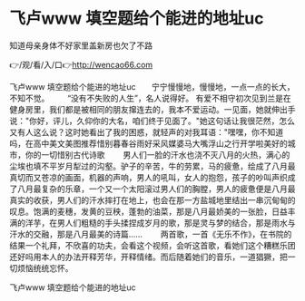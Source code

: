# 飞卢www 填空题给个能进的地址uc
知道母亲身体不好家里盖新房也欠了不路

👉/观/看/入/口👉http://wencao66.com

飞卢www 填空题给个能进的地址uc　　宁宁慢慢地，慢慢地，一点一点的长大，不知不觉。
　　“没有不失败的人生”，名人说得好。
有爱不相守初次见到兰是在健身房里，我们都是被相同的朋友撺连去的，我本不爱运动。一见面，她就伸出手说："你好，评儿，久仰你的大名，咱们终于见面了。"她这句话让我很茫然，怎么又有人这么说？这时她看出了我的困惑，就轻声的对我耳语："嘿嘿，你不知道吗，在高中美文美图推荐惜别暮春谷雨好采风媒婆马大嘴浮山之行开学啦美好的城市，你的一切惜别古代诗歌
　　男人们一脸的汗水也浇不灭八月的火热，满心的尘埃也填不平岁月犁过的沟壑。驴子的辛苦，牛的劳累，马的疲惫，绘成了八月最真切而又苍凉的画面，机器的声响，男人的吼叫，女人的抱怨，孩子的吵叫声织成了八月最复杂的乐章，一个又一个太阳滚过男人们的胸膛，男人的疲惫便是八月最真实的收获，男人们的汗水摔打在地上，也会在那一方盐城地里结出一串沉甸甸的叹息。饱满的麦穗，发黄的豆秧，蓬勃的油菜，那是八月最娇美的一张脸，日益丰满的洋芋，在男人们粗糙的手头揉捏成岁月的歌，那是灵与梦的结合，那是雨水与汗水的交融，那是八月最美的诗篇……
　　两首歌，一首《无乐不作》，在书院的结果一个礼拜，不欣喜的功夫，会看这个视频，会听这首歌，看她们这个糟糕乐团还好吗用本人的办法开释芳华，开释情绪。而后随着她们的音乐，一道猖獗，把一切烦恼统统忘怀。

飞卢www 填空题给个能进的地址uc
